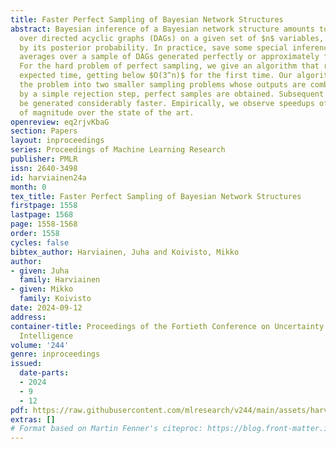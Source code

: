 ```yaml
---
title: Faster Perfect Sampling of Bayesian Network Structures
abstract: Bayesian inference of a Bayesian network structure amounts to averaging
  over directed acyclic graphs (DAGs) on a given set of $n$ variables, each DAG weighted
  by its posterior probability. In practice, save some special inference tasks, one
  averages over a sample of DAGs generated perfectly or approximately from the posterior.
  For the hard problem of perfect sampling, we give an algorithm that runs in $O(2.829^n)$
  expected time, getting below $O(3^n)$ for the first time. Our algorithm reduces
  the problem into two smaller sampling problems whose outputs are combined; followed
  by a simple rejection step, perfect samples are obtained. Subsequent samples can
  be generated considerably faster. Empirically, we observe speedups of several orders
  of magnitude over the state of the art.
openreview: eq2rjvKbaG
section: Papers
layout: inproceedings
series: Proceedings of Machine Learning Research
publisher: PMLR
issn: 2640-3498
id: harviainen24a
month: 0
tex_title: Faster Perfect Sampling of Bayesian Network Structures
firstpage: 1558
lastpage: 1568
page: 1558-1568
order: 1558
cycles: false
bibtex_author: Harviainen, Juha and Koivisto, Mikko
author:
- given: Juha
  family: Harviainen
- given: Mikko
  family: Koivisto
date: 2024-09-12
address:
container-title: Proceedings of the Fortieth Conference on Uncertainty in Artificial
  Intelligence
volume: '244'
genre: inproceedings
issued:
  date-parts:
  - 2024
  - 9
  - 12
pdf: https://raw.githubusercontent.com/mlresearch/v244/main/assets/harviainen24a/harviainen24a.pdf
extras: []
# Format based on Martin Fenner's citeproc: https://blog.front-matter.io/posts/citeproc-yaml-for-bibliographies/
---
```

